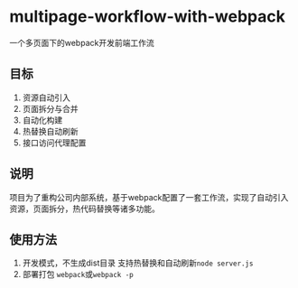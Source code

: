 # multipage-workflow-with-webpack
一个多页面下的webpack开发前端工作流

## 目标
1. 资源自动引入
2. 页面拆分与合并 
3. 自动化构建
4. 热替换自动刷新
5. 接口访问代理配置

## 说明
项目为了重构公司内部系统，基于webpack配置了一套工作流，实现了自动引入资源，页面拆分，热代码替换等诸多功能。

## 使用方法
1. 开发模式，不生成dist目录 支持热替换和自动刷新`node server.js`
2. 部署打包 `webpack`或`webpack -p` 
